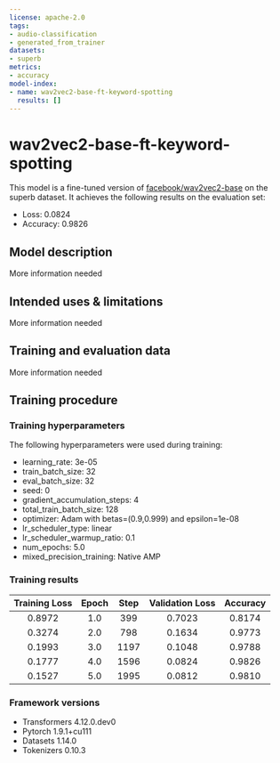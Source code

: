 ```yaml
---
license: apache-2.0
tags:
- audio-classification
- generated_from_trainer
datasets:
- superb
metrics:
- accuracy
model-index:
- name: wav2vec2-base-ft-keyword-spotting
  results: []
---
```


<!-- This model card has been generated automatically according to the information the Trainer had access to. You
should probably proofread and complete it, then remove this comment. -->

# wav2vec2-base-ft-keyword-spotting

This model is a fine-tuned version of [facebook/wav2vec2-base](https://huggingface.co/facebook/wav2vec2-base) on the superb dataset.
It achieves the following results on the evaluation set:
- Loss: 0.0824
- Accuracy: 0.9826

## Model description

More information needed

## Intended uses & limitations

More information needed

## Training and evaluation data

More information needed

## Training procedure

### Training hyperparameters

The following hyperparameters were used during training:
- learning_rate: 3e-05
- train_batch_size: 32
- eval_batch_size: 32
- seed: 0
- gradient_accumulation_steps: 4
- total_train_batch_size: 128
- optimizer: Adam with betas=(0.9,0.999) and epsilon=1e-08
- lr_scheduler_type: linear
- lr_scheduler_warmup_ratio: 0.1
- num_epochs: 5.0
- mixed_precision_training: Native AMP

### Training results

| Training Loss | Epoch | Step | Validation Loss | Accuracy |
|:-------------:|:-----:|:----:|:---------------:|:--------:|
| 0.8972        | 1.0   | 399  | 0.7023          | 0.8174   |
| 0.3274        | 2.0   | 798  | 0.1634          | 0.9773   |
| 0.1993        | 3.0   | 1197 | 0.1048          | 0.9788   |
| 0.1777        | 4.0   | 1596 | 0.0824          | 0.9826   |
| 0.1527        | 5.0   | 1995 | 0.0812          | 0.9810   |


### Framework versions

- Transformers 4.12.0.dev0
- Pytorch 1.9.1+cu111
- Datasets 1.14.0
- Tokenizers 0.10.3
